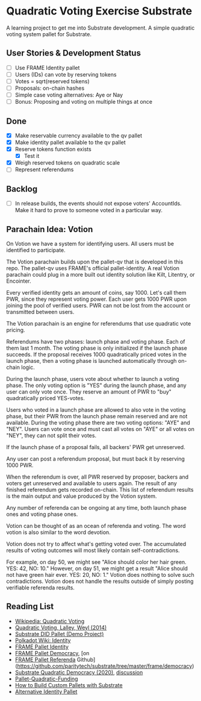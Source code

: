 # Quadratic Voting Exercise Substrate
A learning project to get me into Substrate development. A simple quadratic voting system pallet for Substrate.

## User Stories & Development Status

 - [ ] Use FRAME Identity pallet
 - [ ] Users (IDs) can vote by reserving tokens
 - [ ] Votes = sqrt(reserved tokens)
 - [ ] Proposals: on-chain hashes
 - [ ] Simple case voting alternatives: Aye or Nay
 - [ ] Bonus: Proposing and voting on multiple things at once

## Done
 - [x] Make reservable currency available to the qv pallet
 - [x] Make identity pallet available to the qv pallet
 - [x] Reserve tokens function exists
   - [x] Test it
 - [x] Weigh reserved tokens on quadratic scale
 - [ ] Represent referendums

## Backlog
 - [ ] In release builds, the events should not expose voters' AccountIds. Make it hard to prove to someone voted in a particular way.

## Parachain Idea: Votion
On Votion we have a system for identifying users.
All users must be identified to participate.

The Votion parachain builds upon the pallet-qv that is developed in this repo.
The pallet-qv uses FRAME's official pallet-identity.
A real Votion parachain could plug in a more built out identity solution like Kilt, Litentry, or Encointer.

Every verified identity gets an amount of coins, say 1000.
Let's call them PWR, since they represent voting power.
Each user gets 1000 PWR upon joining the pool of verified users.
PWR can not be lost from the account or transmitted between users.

The Votion parachain is an engine for referendums that use quadratic vote pricing.

Referendums have two phases: launch phase and voting phase.
Each of them last 1 month.
The voting phase is only initialized if the launch phase succeeds.
If the proposal receives 1000 quadratically priced votes in the launch phase,
then a voting phase is launched automatically through on-chain logic.

During the launch phase, users vote about whether to launch a voting phase.
The only voting option is "YES" during the launch phase, and any user can only vote once.
They reserve an amount of PWR to "buy" quadratically priced YES-votes.

Users who voted in a launch phase are allowed to also vote in the voting phase, but their PWR from the launch phase remain reserved and are not available.
During the voting phase there are two voting options: "AYE" and "NEY".
Users can vote once and must cast all votes on "AYE" or all votes on "NEY", they can not split their votes.

If the launch phase of a proposal fails, all backers' PWR get unreserved.

Any user can post a referendum proposal, but must back it by reserving 1000 PWR.

When the referendum is over, all PWR reserved by proposer, backers and voters get unreserved and available to users again.
The result of any finished referendum gets recorded on-chain.
This list of referendum results is the main output and value produced by the Votion system.

Any number of referenda can be ongoing at any time, both launch phase ones and voting phase ones.

Votion can be thought of as an ocean of referenda and voting.
The word votion is also similar to the word devotion.

Votion does not try to affect what's getting voted over.
The accumulated results of voting outcomes will most likely contain self-contradictions.

For example, on day 50, we might see "Alice should color her hair green. YES: 42, NO: 10."
However, on day 51, we might get a result "Alice should not have green hair ever. YES: 20, NO: 1."
Votion does nothing to solve such contradictions.
Votion does not handle the results outside of simply posting verifiable referenda results.


## Reading List

 - [Wikipedia: Quadratic Voting](https://en.wikipedia.org/wiki/Quadratic_voting)
 - [Quadratic Voting, Lalley, Weyl (2014)](https://www.aeaweb.org/conference/2015/retrieve.php?pdfid=3009&tk=BHDG8H2E)
 - [Substrate DID Pallet (Demo Project)](https://github.com/substrate-developer-hub/pallet-did)
 - [Polkadot Wiki: Identity](https://wiki.polkadot.network/docs/learn-identity)
 - [FRAME Pallet Identity](https://paritytech.github.io/substrate/master/pallet_identity/index.html)
 - [FRAME Pallet Democracy](https://paritytech.github.io/substrate/master/pallet_democracy/index.html), [on
 - [FRAME Pallet Referenda](https://paritytech.github.io/substrate/master/pallet_referenda/index.html)
   Github](https://github.com/paritytech/substrate/tree/master/frame/democracy)
 - [Substrate Quadratic Democracy (2020)](https://github.com/MVPWorkshop/substrate-quadratic-democracy),
   [discussion](https://github.com/substrate-developer-hub/hacktoberfest/issues/22)
 - [Pallet-Quadratic-Funding](https://github.com/jakehemmerle/uc-zk-voting)
 - [How to Build Custom Pallets with Substrate](https://learn.figment.io/tutorials/how-to-build-custom-pallets-with-substrate)
 - [Alternative Identity Pallet](https://github.com/sunshine-protocol/sunshine-keybase)
